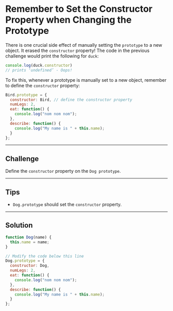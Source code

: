 # Remember to Set the Constructor Property when Changing the Prototype

There is one crucial side effect of manually setting the `prototype` to a new object. It erased the `constructor` property! The code in the previous challenge would print the following for `duck`:

```js
console.log(duck.constructor)
// prints ‘undefined’ - Oops!
```

To fix this, whenever a prototype is manually set to a new object, remember to define the `constructor` property:

```js
Bird.prototype = {
  constructor: Bird, // define the constructor property
  numLegs: 2,
  eat: function() {
    console.log("nom nom nom");
  },
  describe: function() {
    console.log("My name is " + this.name);
  }
};
```

---

## Challenge

Define the `constructor` property on the `Dog prototype`.

---

## Tips

- `Dog.prototype` should set the `constructor` property.

---

## Solution

```js
function Dog(name) {
  this.name = name;
}

// Modify the code below this line
Dog.prototype = {
  constructor: Dog,
  numLegs: 2,
  eat: function() {
    console.log("nom nom nom");
  },
  describe: function() {
    console.log("My name is " + this.name);
  }
};
```